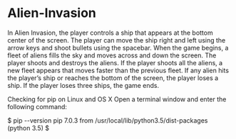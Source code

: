 # Alien-Invasion

In Alien Invasion, the player controls a ship that appears at the bottom center of the screen. The player can move the ship right and left using the arrow keys and shoot bullets using the spacebar. When the game begins, a fleet of aliens fills the sky and moves across and down the screen. The player shoots and destroys the aliens. If the player shoots all the aliens, a new fleet appears that moves faster than the previous fleet. If any alien hits the player’s ship or reaches the bottom of the screen, the player loses a ship. If the player loses three ships, the game ends.


Checking for pip on Linux and OS X
Open a terminal window and enter the following command:

$ pip --version
pip 7.0.3 from /usr/local/lib/python3.5/dist-packages (python 3.5)
$